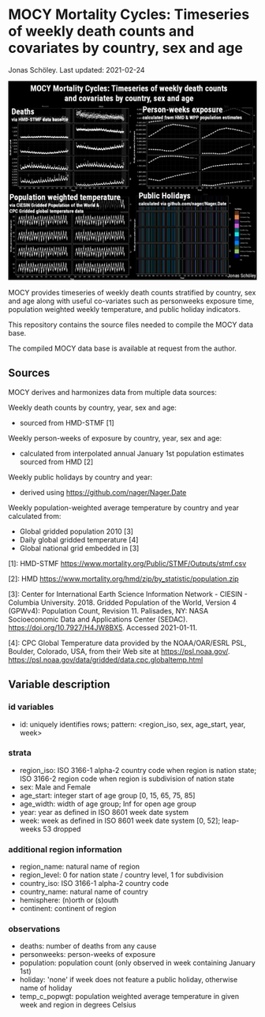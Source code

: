 # MOCY Mortality Cycles: Timeseries of weekly death counts and covariates by country, sex and age

Jonas Schöley. Last updated: 2021-02-24

![](cover.png)

MOCY provides timeseries of weekly death counts stratified by country, sex and age along with useful co-variates such as personweeks exposure time, population weighted weekly temperature, and public holiday indicators.

This repository contains the source files needed to compile the MOCY data base.

The compiled MOCY data base is available at request from the author.

## Sources

MOCY derives and harmonizes data from multiple data sources:

Weekly death counts by country, year, sex and age:
  - sourced from HMD-STMF [1]

Weekly person-weeks of exposure by country, year, sex and age:
  - calculated from interpolated annual January 1st population estimates sourced from HMD [2]

Weekly public holidays by country and year:
  - derived using <https://github.com/nager/Nager.Date>

Weekly population-weighted average temperature by country and year calculated from:
  - Global gridded population 2010 [3]
  - Daily global gridded temperature [4]
  - Global national grid embedded in [3]

[1]: HMD-STMF https://www.mortality.org/Public/STMF/Outputs/stmf.csv

[2]: HMD https://www.mortality.org/hmd/zip/by_statistic/population.zip

[3]: Center for International Earth Science Information Network - CIESIN - Columbia University. 2018. Gridded Population of the World, Version 4 (GPWv4): Population Count, Revision 11. Palisades, NY: NASA Socioeconomic Data and Applications Center (SEDAC). https://doi.org/10.7927/H4JW8BX5. Accessed 2021-01-11.

[4]: CPC Global Temperature data provided by the NOAA/OAR/ESRL PSL, Boulder, Colorado, USA, from their Web site at https://psl.noaa.gov/. <https://psl.noaa.gov/data/gridded/data.cpc.globaltemp.html>

## Variable description

### id variables

- id:
  uniquely identifies rows;
  pattern: <region_iso, sex, age_start, year, week>

### strata

- region_iso:
  ISO 3166-1 alpha-2 country code when region is nation state;
  ISO 3166-2 region code when region is subdivision of nation state
- sex:
  Male and Female
- age_start:
  integer start of age group [0, 15, 65, 75, 85]
- age_width:
  width of age group; Inf for open age group
- year:
  year as defined in ISO 8601 week date system
- week:
  week as defined in ISO 8601 week date system [0, 52];
  leap-weeks 53 dropped

### additional region information

- region_name:
  natural name of region
- region_level:
  0 for nation state / country level, 1 for subdivision
- country_iso:
  ISO 3166-1 alpha-2 country code
- country_name:
  natural name of country
- hemisphere:
  (n)orth or (s)outh
- continent:
  continent of region

### observations

- deaths:
  number of deaths from any cause
- personweeks:
  person-weeks of exposure
- population:
  population count (only observed in week containing January 1st)
- holiday:
  'none' if week does not feature a public holiday, otherwise name
  of holiday
- temp_c_popwgt:
  population weighted average temperature in given week and region
  in degrees Celsius


